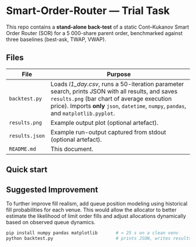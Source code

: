 # Smart-Order-Router ― Trial Task

This repo contains a **stand-alone back-test** of a static Cont–Kukanov Smart
Order Router (SOR) for a 5 000-share parent order, benchmarked against three
baselines (best-ask, TWAP, VWAP).

## Files
| File | Purpose |
|------|---------|
| `backtest.py` | Loads *l1_day.csv*, runs a 50-iteration parameter search, prints JSON with all results, and saves `results.png` (bar chart of average execution price). Imports **only** `json`, `datetime`, `numpy`, `pandas`, and `matplotlib.pyplot`. |
| `results.png` | Example output plot (optional artefact). |
| `results.json` | Example run-output captured from stdout (optional artefact). |
| `README.md` | This document. |

## Quick start
## Suggested Improvement

To further improve fill realism, add queue position modeling using historical fill probabilities for each venue. This would allow the allocator to better estimate the likelihood of limit order fills and adjust allocations dynamically based on observed queue dynamics.
```bash
pip install numpy pandas matplotlib       # ≈ 25 s on a clean venv
python backtest.py                        # prints JSON, writes results.png
